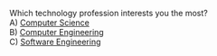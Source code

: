 Which technology profession interests you the most?    
A) [Computer Science](/technology/computer-science)    
B) [Computer Engineering](/technology/computer-engineering)    
C) [Software Engineering](/technology/software-engineering)    

